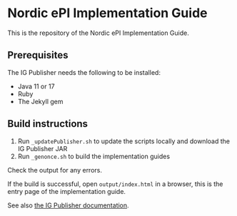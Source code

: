 # Nordic ePI Implementation Guide

This is the repository of the Nordic ePI Implementation Guide.

## Prerequisites

The IG Publisher needs the following to be installed:

   * Java 11 or 17
   * Ruby
   * The Jekyll gem

## Build instructions

1. Run `_updatePublisher.sh` to update the scripts locally and download the IG Publisher JAR
1. Run `_genonce.sh` to build the implementation guides

Check the output for any errors. 

If the build is successful, open `output/index.html` in a browser, this is the entry page of the implementation guide.

See also [the IG Publisher documentation](https://confluence.hl7.org/display/FHIR/IG+Publisher+Documentation).
